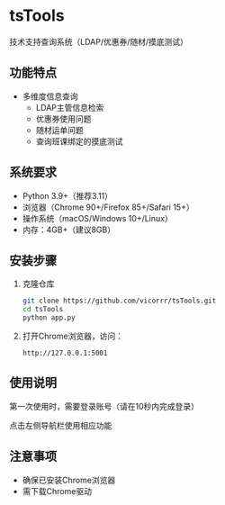 # tsTools

技术支持查询系统（LDAP/优惠券/随材/摸底测试）

## 功能特点

- 多维度信息查询
  - LDAP主管信息检索
  - 优惠券使用问题
  - 随材运单问题
  - 查询班课绑定的摸底测试


## 系统要求

- Python 3.9+（推荐3.11）
- 浏览器（Chrome 90+/Firefox 85+/Safari 15+）
- 操作系统（macOS/Windows 10+/Linux）
- 内存：4GB+（建议8GB）

## 安装步骤

1. 克隆仓库
   ```bash
   git clone https://github.com/vicorrr/tsTools.git
   cd tsTools
   python app.py
   ```
2. 打开Chrome浏览器，访问：
   ```
   http://127.0.0.1:5001
   ```

## 使用说明
第一次使用时，需要登录账号（请在10秒内完成登录）

点击左侧导航栏使用相应功能

## 注意事项

- 确保已安装Chrome浏览器
- 需下载Chrome驱动
